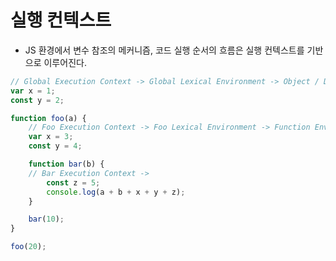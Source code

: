 # 실행 컨텍스트

- JS 환경에서 변수 참조의 메커니즘, 코드 실행 순서의 흐름은 실행 컨텍스트를 기반으로 이루어진다.

```js
// Global Execution Context -> Global Lexical Environment -> Object / Declarative Environment Recor
var x = 1;
const y = 2;

function foo(a) {
	// Foo Execution Context -> Foo Lexical Environment -> Function Environment Record
	var x = 3;
	const y = 4;

	function bar(b) {
    // Bar Execution Context -> 
		const z = 5;
		console.log(a + b + x + y + z);
	}

	bar(10);
}

foo(20);
```

